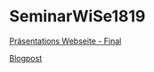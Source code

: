 # SeminarWiSe1819

[Präsentations Webseite - Final](https://bb20101997.github.io/SeminarWiSe1819/Final/)

[Blogpost](https://bb20101997.github.io/SeminarWiSe1819/Blogeintrag/#home)

